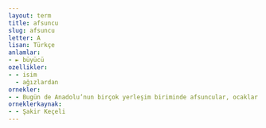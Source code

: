 ```yaml
---
layout: term
title: afsuncu
slug: afsuncu
letter: A
lisan: Türkçe
anlamlar:
- ► büyücü
ozellikler:
- - isim
  - ağızlardan
ornekler:
- - Bugün de Anadolu’nun birçok yerleşim biriminde afsuncular, ocaklar ve muskacılar işlerine aynı sözlerle başlarlar.
orneklerkaynak:
- - Şakir Keçeli
---
```

